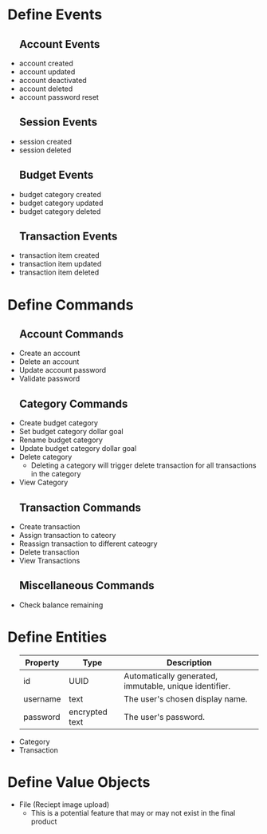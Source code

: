 # Define Events

<ul>
  
  ## Account Events
  <li>account created</li>
  <li>account updated</li>
  <li>account deactivated</li>
  <li>account deleted</li>
  <li>account password reset</li>
  
  ## Session Events
  <li>session created</li>
  <li>session deleted</li>
  
  ## Budget Events
  <li>budget category created</li>
  <li>budget category updated</li>
  <li>budget category deleted</li>
  
  ## Transaction Events
  <li>transaction item created</li>
  <li>transaction item updated</li>
  <li>transaction item deleted</li>
</ul>

# Define Commands

<ul>
  
   ## Account Commands
  <li>Create an account</li>
  <li>Delete an account</li>
  <li>Update account password</li>
  <li>Validate password</li>
  
  ## Category Commands
  <li>Create budget category</li>
  <li>Set budget category dollar goal</li>
  <li>Rename budget category</li>
  <li>Update budget category dollar goal</li>
  <li>Delete category
    <ul>
      <li>Deleting a category will trigger delete transaction for all transactions in the category</li>
    </ul>
  </li>
  <li>View Category</li>

  
  ## Transaction Commands
  <li>Create transaction</li>
  <li>Assign transaction to cateory</li>
  <li>Reassign transaction to different cateogry</li>
  <li>Delete transaction</li>
    <li>View Transactions</li>
    
  ## Miscellaneous Commands

  <li>Check balance remaining</li>
</ul>


# Define Entities
<ul>
<table><thead><tr><th>Property</th><th>Type</th><th>Description</th></tr></thead><tbody><tr><td>id</td><td>UUID</td><td>Automatically generated, immutable, unique identifier.</td></tr><tr><td>username</td><td>text</td><td>The user's chosen display name.</td></tr><tr><td>password</td><td>encrypted text</td><td>The user's password.</td></tr></tbody></table>  <li>Category</li>
  <li>Transaction</li>
</ul>

# Define Value Objects
<ul>
  <li>File (Reciept image upload)
      <ul>
      <li>This is a potential feature that may or may not exist in the final product</li>
    </ul>
  </li>
</ul>


